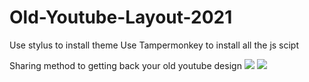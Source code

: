 # Old-Youtube-Layout-2021
Use stylus to install theme
Use Tampermonkey to install all the js scipt

Sharing method to getting back your old youtube design
<img src="https://i.imgur.com/Jq9Ci8e.jpeg">
<img src="https://i.imgur.com/BFYNcpC.jpeg">
